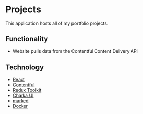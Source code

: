 # Projects

This application hosts all of my portfolio projects.

## Functionality

-   Website pulls data from the Contentful Content Delivery API

## Technology

-   [React](https://reactjs.org/)
-   [Contentful](https://www.contentful.com/)
-   [Redux Toolkit](https://redux-toolkit.js.org/)
-   [Charka UI](https://chakra-ui.com/)
-   [marked](https://www.npmjs.com/package/marked)
-   [Docker](https://www.docker.com/)
